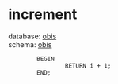 # increment
database: [obis](../)  
schema: [obis](obis)  

    
            BEGIN
                    RETURN i + 1;
            END;
